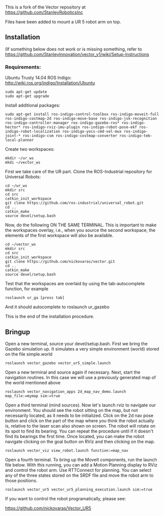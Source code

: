 This is a fork of the Vector repository at https://github.com/StanleyRoboticsInc

Files have been added to mount a UR 5 robot arm on top.

## Installation

(If something below does not work or is missing something, refer to https://github.com/StanleyInnovation/vector_v1/wiki/Setup-Instructions

### Requirements:
Ubuntu Trusty 14.04
ROS Indigo:   http://wiki.ros.org/indigo/Installation/Ubuntu

```
sudo apt-get update
sudo apt-get upgrade
```

Install additional packages:

```
sudo apt-get install ros-indigo-control-toolbox ros-indigo-moveit-full ros-indigo-costmap-2d ros-indigo-move-base ros-indigo-jsk-recognition ros-indigo-controller-manager ros-indigo-gazebo-ros* ros-indigo-hector* ros-indigo-rviz-imu-plugin ros-indigo-robot-pose-ekf ros-indigo-robot-localization ros-indigo-yocs-cmd-vel-mux ros-indigo-joint-* ros-indigo-csm ros-indigo-costmap-converter ros-indigo-teb-local-planner
```


Create two workspaces:
```
mkdir ~/ur_ws
mkdi ~/vector_ws
```

First we take care of the UR part. Clone the ROS-Industrial repository for Universal Robots:

```
cd ~/ur_ws
mkdir src
cd src
catkin_init_workspace
git clone https://github.com/ros-industrial/universal_robot.git
cd ..
catkin_make
source devel/setup.bash
```

Now, do the following ON THE SAME TERMINAL. This is important to make the workspaces overlay, i.e., when you source the second workspace, the elements of the first workspace will also be available.

```
cd ~/vector_ws
mkdir src
cd src
catkin_init_workspace
git clone https://github.com/nickovaras/vector.git
cd ..
catkin_make
source devel/setup.bash
```
Test that the workspaces are overlaid by using the tab-autocomplete function, for example 
```
roslaunch ur_ga [press tab]
```
And it should autocomplete to roslaunch ur_gazebo

This is the end of the installation procedure.


## Bringup


Open a new terminal, source your devel/setup.bash. First we bring the Gazebo simulation up. It simulates a very simple environment (world) stored on the file simple.world
```
roslaunch vector_gazebo vector_ur5_simple.launch
```

Open a new terminal and source again if necessary. Next, start the navigation routines. In this case we will use a previously generated map of the world mentioned above

```
roslaunch vector_navigation_apps 2d_map_nav_demo.launch map_file:=mymap sim:=true
```

Open a third terminal (mind sources). Now let's launch rviz to navigate our environment. You should see the robot sitting on the map, but not necessarily located, as it needs to be initialized. Click on the 2d nav pose button and click on the part of the map where you think the robot actually is, relative to the laser scan also shown on screen. The robot will rotate on its spot to find its bearing. You can repeat the procedure until if it doesn't find its bearings the first time. Once located, you can make the robot navigate clicking on the goal button on RViz and then clicking on the map.
```
roslaunch vector_viz view_robot.launch function:=map_nav
```
Open a fourth terminal. To bring up the MoveIt components, run the launch file below. With this running, you can add a Motion Planning display to RViz and control the robot arm. Use RTTConnect for planning. You can select any of the three states stored on the SRDF file and move the robot arm to those positions.
```
roslaunch vector_ur5 vector_ur5_planning_execution.launch sim:=true
```
If you want to control the robot programatically, please see:

https://github.com/nickovaras/Vector_UR5

